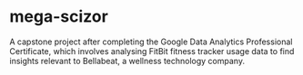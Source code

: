 # mega-scizor
A capstone project after completing the Google Data Analytics Professional Certificate, which involves analysing FitBit fitness tracker usage data to find insights relevant to Bellabeat, a wellness technology company.
